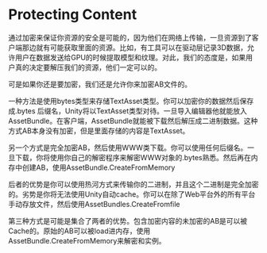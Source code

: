 # Protecting Content

通过加密来保证你资源的安全是可能的，因为他们在网络上传输，一旦资源到了客户端那边就有可能获取里面的资源。比如，有工具可以在驱动层记录3D数据，允许用户在数据发送给GPU的时候提取模型和纹理。对此，我们的态度是，如果用户真的决定要解压我们的资源，他们一定可以的。

可是如果你还是要加密，我们还是允许你来加密AB文件的。

一种方法是使用bytes类型来存储TextAsset类型。你可以加密你的数据然后保存成.bytes 后缀名，Unity将以TextAsset类型对待。一旦导入编辑器他就能放入AssetBundle。在客户端，AssetBundle就能被下载然后解压成二进制数据。这种方式AB本身没有加密，但是里面存储的内容是TextAsset。

另一个方式是完全加密AB，然后使用WWW类下载。你可以使用任何后缀名。一旦下载，你将使用你自己的解密程序来解密WWW对象的.bytes熟悉。然后再在内存中创建AB，使用AssetBundle.CreateFromMemory

后者的优势是你可以使用热河方式来传输你的二进制，并且这个二进制是完全加密的。劣势是你将无法使用Unity自动cache。你可以在除了Web平台外的所有平台手动存放文件，然后使用AssetBundles.CreateFromfile

第三种方式是可能是集合了两者的优势。包含加密内容的未加密的AB是可以被Cache的。原始的AB可以被load进内存，使用AssetBundle.CreateFromMemory来解密和实例。
